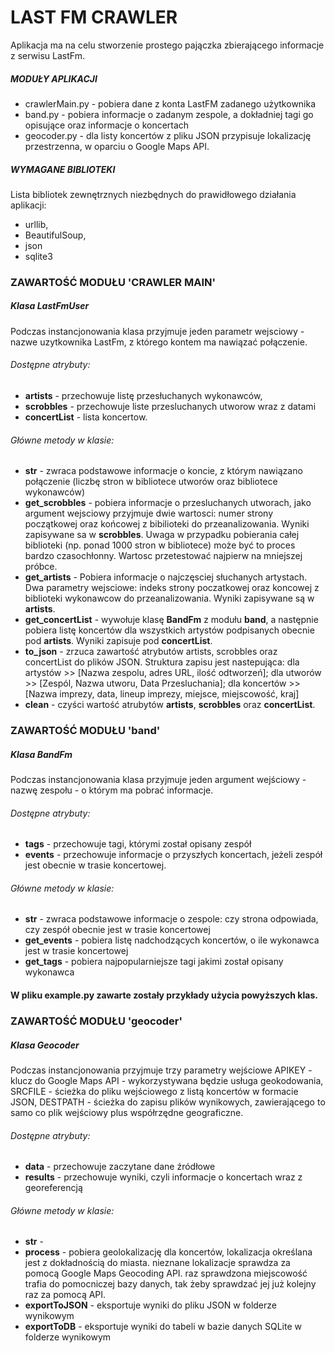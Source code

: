 # LAST FM CRAWLER #

Aplikacja ma na celu stworzenie prostego pajączka zbierającego informacje z serwisu LastFm.
##### MODUŁY APLIKACJI #####
* crawlerMain.py - pobiera dane z konta LastFM zadanego użytkownika
* band.py - pobiera informacje o zadanym zespole, a dokładniej tagi go opisujące oraz informacje o koncertach
* geocoder.py - dla listy koncertów z pliku JSON przypisuje lokalizację przestrzenna, w oparciu o Google Maps API.

##### WYMAGANE BIBLIOTEKI #####
Lista bibliotek zewnętrznych niezbędnych do prawidłowego działania aplikacji:
* urllib,
* BeautifulSoup,
* json
* sqlite3

### ZAWARTOŚĆ MODUŁU 'CRAWLER MAIN' ###
##### Klasa LastFmUser
Podczas instancjonowania klasa przyjmuje jeden parametr wejsciowy - nazwe uzytkownika LastFm, z którego kontem ma nawiązać połączenie.
###### Dostępne atrybuty:
* __artists__ - przechowuje listę przesłuchanych wykonawców,
* __scrobbles__ - przechowuje liste przesluchanych utworow wraz z datami
* __concertList__ - lista koncertow.

###### Główne metody w klasie:
* __str__ - zwraca podstawowe informacje o koncie, z którym nawiązano połączenie (liczbę stron w bibliotece utworów oraz bibliotece wykonawców)
* __get_scrobbles__ - pobiera informacje o przesluchanych utworach, jako  argument wejsciowy przyjmuje dwie wartosci: numer strony początkowej oraz końcowej z bibilioteki do przeanalizowania. Wyniki zapisywane sa w __scrobbles__. Uwaga w przypadku pobierania całej biblioteki (np. ponad 1000 stron w bibliotece) może być to proces bardzo czasochłonny. Wartosc przetestować najpierw na mniejszej próbce.
* __get_artists__ - Pobiera informacje o najczęsciej słuchanych artystach. Dwa parametry wejsciowe: indeks strony poczatkowej oraz koncowej z biblioteki wykonawcow do przeanalizowania. Wyniki zapisywane są w __artists__.
* __get_concertList__ - wywołuje klasę __BandFm__ z modułu __band__, a następnie pobiera listę koncertów dla wszystkich artystów podpisanych obecnie pod __artists__. Wyniki zapisuje pod __concertList__.
* __to_json__ - zrzuca zawartość atrybutów artists, scrobbles oraz concertList do plików JSON. Struktura zapisu jest nastepująca: dla artystów >> [Nazwa zespolu,  adres URL, ilość odtworzeń];
dla utworów >> [Zespól, Nazwa utworu, Data Przesluchania]; dla koncertów >> [Nazwa imprezy, data, lineup imprezy, miejsce, miejscowość, kraj]
* __clean__ - czyści wartość atrubytów __artists__, __scrobbles__ oraz __concertList__.

### ZAWARTOŚĆ MODUŁU 'band' ###
##### Klasa BandFm
Podczas instancjonowania klasa przyjmuje jeden argument wejściowy - nazwę zespołu - o którym ma pobrać informacje.
###### Dostępne atrybuty:
* __tags__ - przechowuje tagi, którymi został opisany zespół
* __events__ - przechowuje informacje o przyszłych koncertach, jeżeli zespół jest obecnie w trasie koncertowej.

###### Główne metody w klasie:
* __str__ - zwraca podstawowe informacje o zespole: czy strona odpowiada, czy zespół obecnie jest w trasie koncertowej
* __get_events__ - pobiera listę nadchodzących koncertów, o ile wykonawca jest w trasie koncertowej
* __get_tags__ - pobiera najpopularniejsze tagi jakimi został opisany wykonawca

#### W pliku example.py zawarte zostały przykłady użycia powyższych klas.

### ZAWARTOŚĆ MODUŁU 'geocoder' ###
##### Klasa Geocoder
Podczas instancjonowania przyjmuje trzy parametry wejściowe APIKEY - klucz do Google Maps API - wykorzystywana będzie usługa geokodowania,
SRCFILE - ścieżka do pliku wejściowego z listą koncertów w formacie JSON,  DESTPATH - ścieżka do zapisu plików wynikowych, zawierającego to samo co plik wejściowy plus współrzędne geograficzne.
###### Dostępne atrybuty:
* __data__ - przechowuje zaczytane dane źródłowe
* __results__ - przechowuje wyniki, czyli informacje o koncertach wraz z georeferencją

###### Główne metody w klasie:
* __str__ - 
* __process__ - pobiera geolokalizację dla koncertów, lokalizacja określana jest z dokładnością do miasta. nieznane lokalizacje sprawdza za pomocą Google Maps Geocoding API. raz sprawdzona miejscowość trafia do pomocniczej bazy danych, tak żeby sprawdzać jej już kolejny raz za pomocą API.
* __exportToJSON__ - eksportuje wyniki do pliku JSON w folderze wynikowym
* __exportToDB__ - eksportuje wyniki do tabeli w bazie danych SQLite w folderze wynikowym

